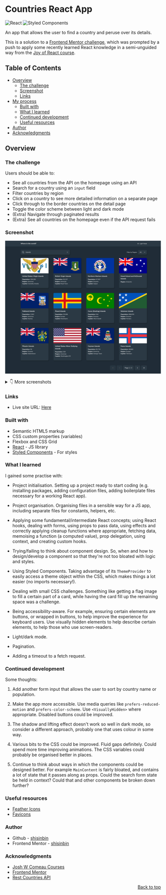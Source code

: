 <a name="top"></a>

# Countries React App

![React](https://img.shields.io/badge/react-%2320232a.svg?style=for-the-badge&logo=react&logoColor=%2361DAFB)
![Styled Components](https://img.shields.io/badge/styled--components-DB7093?style=for-the-badge&logo=styled-components&logoColor=white)

An app that allows the user to find a country and peruse over its details.

This is a solution to a [Frontend Mentor challenge](https://www.frontendmentor.io/challenges/rest-countries-api-with-color-theme-switcher-5cacc469fec04111f7b848ca), which was prompted by a push to apply some recently learned React knowledge in a semi-unguided way from the [Joy of React course](https://www.joyofreact.com/).

## Table of Contents

- [Overview](#overview)
  - [The challenge](#the-challenge)
  - [Screenshot](#screenshot)
  - [Links](#links)
- [My process](#my-process)
  - [Built with](#built-with)
  - [What I learned](#what-i-learned)
  - [Continued development](#continued-development)
  - [Useful resources](#useful-resources)
- [Author](#author)
- [Acknowledgments](#acknowledgments)

## Overview

### The challenge

Users should be able to:

- See all countries from the API on the homepage using an API
- Search for a country using an `input` field
- Filter countries by region
- Click on a country to see more detailed information on a separate page
- Click through to the border countries on the detail page
- Toggle the color scheme between light and dark mode
- (Extra) Navigate through paginated results
- (Extra) See all countries on the homepage even if the API request fails

### Screenshot

![Screenshot of main search area of the app, on desktop, in dark mode](./docs/ss1_desktop_dark.png)

<details>
  <summary>👇 More screenshots</summary>

![Screenshot of main search area page, on mobile, in dark mode](./docs/ss2_mobile_dark.png)

![Screenshot of main search area page, on mobile, in light mode](./docs/ss3_mobile_light.png)

![Screenshot of country detail, on desktop, in dark mode](./docs/ss4_desktop_dark_detail.png)

![Screenshot of country detail page, on mobile, in light mode](./docs/ss5_mobile_light_detail.png)

</details>

### Links

- Live site URL: <a href="https://fabulous-dodol-b93b05.netlify.app/" target="_blank" rel="noopener noreferrer">Here</a>

### Built with

- Semantic HTML5 markup
- CSS custom properties (variables)
- Flexbox and CSS Grid
- [React](https://reactjs.org/) - JS library
- [Styled Components](https://styled-components.com/) - For styles

### What I learned

I gained some practise with:

- Project initialisation. Setting up a project ready to start coding (e.g. installing packages, adding configuration files, adding boilerplate files necessary for a working React app).

- Project organisation. Organising files in a sensible way for a JS app, including separate files for constants, helpers, etc.

- Applying some fundamental/intermediate React concepts; using React hooks, dealing with forms, using props to pass data, using effects and correctly applying cleanup functions where appropriate, fetching data, memoising a function (a computed value), prop delegation, using context, and creating custom hooks.

- Trying/failing to think about component design. So, when and how to design/develop a component so that they're not too bloated with logic and styles.

- Using Styled Components. Taking advantage of its `ThemeProvider` to easily access a theme object within the CSS, which makes things a lot easier (no imports necessary!).

- Dealing with small CSS challenges. Something like getting a flag image to fill a certain part of a card, while having the card fill up the remaining space was a challenge.

- Being accessibility-aware. For example, ensuring certain elements are buttons, or wrapped in buttons, to help improve the experience for keyboard users. Use visually hidden elements to help describe certain elements, to help those who use screen-readers.

- Light/dark mode.

- Pagination.

- Adding a timeout to a fetch request.

### Continued development

Some thoughts:

1. Add another form input that allows the user to sort by country name or population.

2. Make the app more accessible. Use media queries like `prefers-reduced-motion` and `prefers-color-scheme`. Use `<VisuallyHidden>` where appropriate. Disabled buttons could be improved.

3. The shadow and lifting effect doesn't work so well in dark mode, so consider a different approach, probably one that uses colour in some way.

4. Various bits to the CSS could be improved. Fluid gaps definitely. Could spend more time improving animations. The CSS variables could probably be organised better in places.

5. Continue to think about ways in which the components could be designed better. For example `MainContent` is fairly bloated, and contains a lot of state that it passes along as props. Could the search form state be held in context? Could that and other components be broken down further?

### Useful resources

- [Feather Icons](https://feathericons.com/)
- [Favicons](https://favicon.io/)

### Author

- Github - [shisinbin](https://github.com/shisinbin)
- Frontend Mentor - [shisinbin](https://www.frontendmentor.io/profile/shisinbin)

### Acknowledgments

- [Josh W Comeau Courses](https://courses.joshwcomeau.com/)
- [Frontend Mentor](https://www.frontendmentor.io/)
- [Rest Countries API](https://restcountries.com/)

<p align="right">
  <a href="#top">Back to top</a>
</p>
